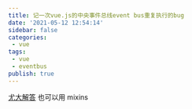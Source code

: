 ```yaml
---
title: 记一次vue.js的中央事件总线event bus重复执行的bug
date: '2021-05-12 12:54:14'
sidebar: false
categories:
 - vue
tags:
 - vue
 - eventbus
publish: true
---
```



[尤大解答](https://github.com/vuejs/vue/issues/3399)
也可以用 mixins